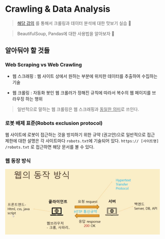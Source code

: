 # Crawling & Data Analysis

> [해당 강의](https://www.inflearn.com/course/%EC%9B%B9%ED%81%AC%EB%A1%A4%EB%A7%81-%EC%B6%95%EA%B5%AC%EC%84%A0%EC%88%98%EB%B6%84%EC%84%9D#) 를 통해서 크롤링과 데이터 분석에 대한 맛보기 실습 🥳

> BeautifulSoup, Pandas에 대한 사용법을 알아보자 🚀


## 알아둬야 할 것들

### Web Scraping vs Web Crawling

- 웹 스크래핑 : 웹 사이트 상에서 원하는 부분에 위치한 데이터를 추출하여 수집하는 기술

- 웹 크롤링 : 자동화 봇인 웹 크롤러가 정해진 규칙에 따라서 복수의 웹 페이지를 브라우징 하는 행위
 
> 일반적으로 말하는 웹 크롤링은 웹 스크래핑과 <u>동일한 의미</u>로 쓰인다.

### 로봇 배제 표준(Robots exclusion protocol)

웹 사이트에 로봇이 접근하는 것을 방지하기 위한 규약 (권고안)으로 일반적으로 접근 제한에 대한 설명은 각 사이트마다 `robots.txt`에 기술되어 있다.
`https:// [사이트명] /robots.txt` 로 접근하면 해당 문서를 볼 수 있다.


### 웹 동장 방식

![web](./images/web.png)




